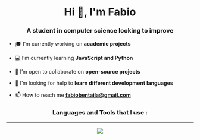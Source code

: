 <h1 align="center">Hi 👋, I'm Fabio</h1>
<h3 align="center">A student in computer science looking to improve</h3>

- 🎓 I’m currently working on **academic projects**

- 💻 I’m currently learning **JavaScript and Python**

- 👯 I’m open to collaborate on **open-source projects**

- 🤝 I’m looking for help to **learn different development languages**

- 📫 How to reach me **fabiobentaila@gmail.com**


<h3 align="center">Languages and Tools that I use :</h3>

---

<p align="center">
  <a href="https://skillicons.dev">
    <img src="https://skillicons.dev/icons?i=c,php,js,git,docker,gradle,maven,html,css,java,jquery,linux,md,postman,py,vscode"/>
  </a>
</p>
